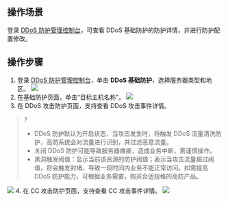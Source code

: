 ## 操作场景
登录 [DDoS 防护管理控制台](https://console.cloud.tencent.com/ddos/dashboard/overview)，可查看 DDoS 基础防护的防护详情，并进行防护配置修改。
## 操作步骤
1. 登录 [DDoS 防护管理控制台](https://console.cloud.tencent.com/ddos/dashboard/overview)，单击 **DDoS 基础防护**，选择服务器类型和地区。
![](https://qcloudimg.tencent-cloud.cn/raw/ce83afc80fd9df4124fe53d8e3ebb5f8.png)
2. 在基础防护页面，单击“目标主机名称”。
![](https://qcloudimg.tencent-cloud.cn/raw/9bd205b47de69a69c1cd07a2eb8b196c.png)
3. 在 DDoS 攻击防护页面，支持查看 DDoS 攻击事件详情。
>?
>- DDoS 防护默认为开启状态，当攻击发生时，将触发 DDoS 流量清洗防护，高防系统会对流量进行识别，并过滤恶意流量。
>- 关闭 DDoS 防护可能导致服务器瘫痪，造成业务中断，需谨慎操作。
>- 黑洞触发阈值：显示当前该资源的防护阈值；表示当攻击流量超过阈值，将会触发封堵，导致一段时间内业务不能正常访问。如需提高 DDoS 防护能力，可根据业务需要，购买合适规格的高防产品。
>
![](https://qcloudimg.tencent-cloud.cn/raw/e09f5971478f025b6bb59bef0f838a72.png)
4. 在 CC 攻击防护页面，支持查看 CC 攻击事件详情。
![](https://qcloudimg.tencent-cloud.cn/raw/a96274b642d06830f065093ad083aee6.png)

